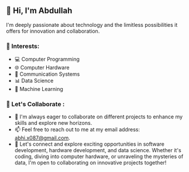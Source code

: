 ## 👋 Hi, I'm Abdullah
I'm deeply passionate about technology and the limitless possibilities it offers for innovation and collaboration.

### 👀 Interests:
- 💻 Computer Programming
- 🌐 Computer Hardware
- 📡 Communication Systems
- 📊 Data Science
- 🤖 Machine Learning

### 💞️ Let's Collaborate : 
- 💞️ I'm always eager to collaborate on different projects to enhance my skills and explore new horizons.
- 📫 Feel free to reach out to me at my email address: abhi.x087@gmail.com.
- 💞️ Let's connect and explore exciting opportunities in software development, hardware development, and data science. Whether it's coding, diving into computer hardware, or unraveling the mysteries of data, I'm open to collaborating on innovative projects together!





